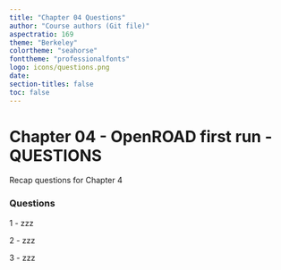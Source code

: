 ```yaml
---
title: "Chapter 04 Questions"
author: "Course authors (Git file)"
aspectratio: 169
theme: "Berkeley"
colortheme: "seahorse"
fonttheme: "professionalfonts"
logo: icons/questions.png
date:
section-titles: false
toc: false
---
```


# Chapter 04 - OpenROAD first run - QUESTIONS

Recap questions for Chapter 4

### Questions

1 - zzz

2 - zzz

3 - zzz

